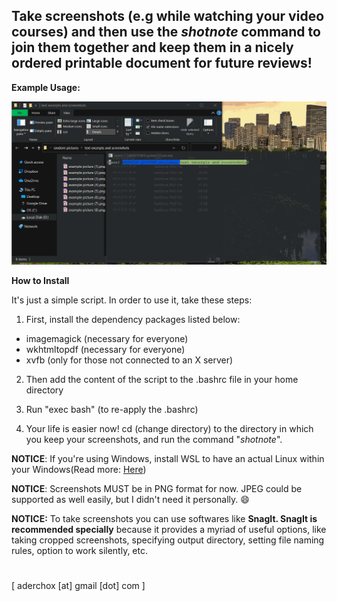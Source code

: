 ## Take screenshots (e.g while watching your video courses) and then use the ___shotnote___ command to join them together and keep them in a nicely ordered printable document for future reviews!

__Example Usage:__

![Example Usage](shotnote.gif)

__How to Install__

It's just a simple script. In order to use it, take these steps:

1. First, install the dependency packages listed below:
* imagemagick (necessary for everyone)
* wkhtmltopdf (necessary for everyone)
* xvfb (only for those not connected to an X server)

2. Then add the content of the script to the .bashrc file in your home directory

3. Run "exec bash" (to re-apply the .bashrc)

4. Your life is easier now! cd (change directory) to the directory in which you keep your screenshots, and run the command "_shotnote_".

__NOTICE__: If you're using Windows, install WSL to have an actual Linux within your Windows(Read more: [Here](https://docs.microsoft.com/en-us/windows/wsl/install-win10))

__NOTICE__: Screenshots MUST be in PNG format for now. JPEG could be supported as well easily, but I didn't need it personally. :smile:

__NOTICE:__ To take screenshots you can use softwares like __SnagIt. SnagIt is recommended specially__ because it provides a myriad of useful options, like taking cropped screenshots, specifying output directory, setting file naming rules, option to work silently, etc.
#
  [ aderchox [at] gmail [dot] com ]
